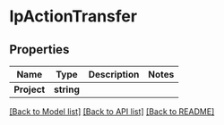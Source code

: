 # IpActionTransfer

## Properties

Name | Type | Description | Notes
------------ | ------------- | ------------- | -------------
**Project** | **string** |  | 

[[Back to Model list]](../README.md#documentation-for-models) [[Back to API list]](../README.md#documentation-for-api-endpoints) [[Back to README]](../README.md)


